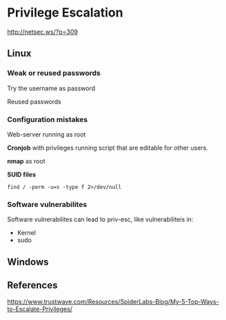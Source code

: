 # Privilege Escalation



http://netsec.ws/?p=309

## Linux

### Weak or reused passwords

Try the username as password

Reused passwords

### Configuration mistakes

Web-server running as root

**Cronjob** with privileges running script that are editable for other users. 

**nmap** as root

**SUID files**

```
find / -perm -u=s -type f 2>/dev/null
```

### Software vulnerabilites
Software vulnerabilites can lead to priv-esc, like vulnerabiliteis in:
- Kernel
- sudo

## Windows

## References
https://www.trustwave.com/Resources/SpiderLabs-Blog/My-5-Top-Ways-to-Escalate-Privileges/